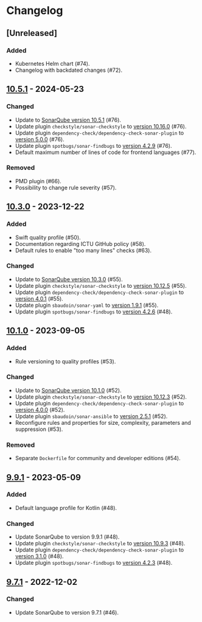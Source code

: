 # Changelog

## [Unreleased]

### Added

- Kubernetes Helm chart (#74).
- Changelog with backdated changes (#72).

## [10.5.1](https://github.com/ICTU/sonar/releases/tag/10.5.1) - 2024-05-23

### Changed

- Update to [SonarQube version 10.5.1](https://www.sonarsource.com/products/sonarqube/whats-new/sonarqube-10-5/) (#76).
- Update plugin `checkstyle/sonar-checkstyle` to [version 10.16.0](https://github.com/checkstyle/sonar-checkstyle/releases/tag/10.16.0) (#76).
- Update plugin `dependency-check/dependency-check-sonar-plugin` to [version 5.0.0](https://github.com/dependency-check/dependency-check-sonar-plugin/releases/tag/5.0.0) (#76).
- Update plugin `spotbugs/sonar-findbugs` to [version 4.2.9](https://github.com/spotbugs/sonar-findbugs/releases/tag/4.2.9) (#76).
- Default maximum number of lines of code for frontend languages (#77).

### Removed

- PMD plugin (#66).
- Possibility to change rule severity (#57).

## [10.3.0](https://github.com/ICTU/sonar/releases/tag/10.3.0) - 2023-12-22

### Added

- Swift quality profile (#50).
- Documentation regarding ICTU GitHub policy (#58).
- Default rules to enable "too many lines" checks (#63).

### Changed

- Update to [SonarQube version 10.3.0](https://www.sonarsource.com/products/sonarqube/whats-new/sonarqube-10-3/) (#55).
- Update plugin `checkstyle/sonar-checkstyle` to [version 10.12.5](https://github.com/checkstyle/sonar-checkstyle/releases/tag/10.12.5) (#55).
- Update plugin `dependency-check/dependency-check-sonar-plugin` to [version 4.0.1](https://github.com/dependency-check/dependency-check-sonar-plugin/releases/tag/4.0.1) (#55).
- Update plugin `sbaudoin/sonar-yaml` to [version 1.9.1](https://github.com/sbaudoin/sonar-yaml/releases/tag/v1.9.1) (#55).
- Update plugin `spotbugs/sonar-findbugs` to [version 4.2.6](https://github.com/spotbugs/sonar-findbugs/releases/tag/4.2.6) (#48).

## [10.1.0](https://github.com/ICTU/sonar/releases/tag/10.1.0) - 2023-09-05

### Added

- Rule versioning to quality profiles (#53).

### Changed

- Update to [SonarQube version 10.1.0](https://www.sonarsource.com/products/sonarqube/whats-new/sonarqube-10-1/) (#52).
- Update plugin `checkstyle/sonar-checkstyle` to [version 10.12.3](https://github.com/checkstyle/sonar-checkstyle/releases/tag/10.12.3) (#52).
- Update plugin `dependency-check/dependency-check-sonar-plugin` to [version 4.0.0](https://github.com/dependency-check/dependency-check-sonar-plugin/releases/tag/4.0.0) (#52).
- Update plugin `sbaudoin/sonar-ansible` to [version 2.5.1](https://github.com/sbaudoin/sonar-ansible/releases/tag/v2.5.1) (#52).
- Reconfigure rules and properties for size, complexity, parameters and suppression (#53).

### Removed

- Separate `Dockerfile` for community and developer editions (#54).

## [9.9.1](https://github.com/ICTU/sonar/releases/tag/9.9.1) - 2023-05-09

### Added

- Default language profile for Kotlin (#48).

### Changed

- Update SonarQube to version 9.9.1 (#48).
- Update plugin `checkstyle/sonar-checkstyle` to [version 10.9.3](https://github.com/checkstyle/sonar-checkstyle/releases/tag/10.9.3) (#48).
- Update plugin `dependency-check/dependency-check-sonar-plugin` to [version 3.1.0](https://github.com/dependency-check/dependency-check-sonar-plugin/releases/tag/3.1.0) (#48).
- Update plugin `spotbugs/sonar-findbugs` to [version 4.2.3](https://github.com/spotbugs/sonar-findbugs/releases/tag/4.2.3) (#48).

## [9.7.1](https://github.com/ICTU/sonar/releases/tag/9.7.1) - 2022-12-02

### Changed

- Update SonarQube to version 9.7.1 (#46).

